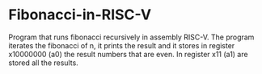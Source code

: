 # Fibonacci-in-RISC-V
Program that runs fibonacci recursively in assembly RISC-V. The program iterates the fibonacci of n, it prints the result and it stores in register x10000000 (a0) the result numbers that are even. In register x11 (a1) are stored all the results.
